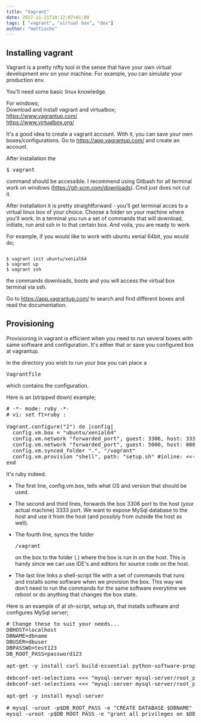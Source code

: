 ```yaml
---
title: "Vagrant"
date: 2017-11-21T10:12:07+01:00
tags: [ "vagrant", "virtual box", "dev"]
author: "mattische"
---
```


## Installing vagrant


Vagrant is a pretty nifty tool in the sense that have your own virtual development env on your machine.
For example, you can simulate your production env.

You'll need some basic linux knowledge.

For windows;<br />
Download and install vagrant and virtualbox;<br />
https://www.vagrantup.com/<br />
https://www.virtualbox.org/

It's a good idea to create a vagrant account. With it, you can save your own boxes/configurations. Go to https://app.vagrantup.com/ and create an account.


After installation the <pre>$ vagrant</pre> 

command should be accessible.
I recommend using Gitbash for all terminal work on windows (https://git-scm.com/downloads). Cmd just does not cut it.

After installation it is pretty straightforward - you'll get terminal acces to a virtual linux box of your choice.
Choose a folder on your machine where you'll work. In a terminal you run a set of commands that will download, initiate, run and ssh in to that certain box. And voila, you are ready to work.

For example, if you would like to work with ubuntu xenial 64bit, you would do;

<pre><code>
$ vagrant init ubuntu/xenial64
$ vagrant up
$ vagrant ssh
</code></pre>

the commands downloads, boots and you will access the virtual box terminal via ssh.


Go to https://app.vagrantup.com/ to search and find different boxes and read the documentation.


## Provisioning


Provisioning in vagrant is efficient when  you need to run several boxes with same software and configuration.
It's either that or save you configured box at vagrantup.

In the directory you wish to run your box you can place a <pre>Vagrantfile</pre> 

which contains the configuration.

Here is an (stripped down) example;

<pre>
# -*- mode: ruby -*-
# vi: set ft=ruby :

Vagrant.configure("2") do |config|
  config.vm.box = "ubuntu/xenial64"
  config.vm.network "forwarded_port", guest: 3306, host: 3333
  config.vm.network "forwarded_port", guest: 5000, host: 8080
  config.vm.synced_folder ".", "/vagrant"
  config.vm.provision "shell", path: "setup.sh" #inline: <<-SHELL
end
</pre>

It's ruby indeed.

- The first line, config.vm.box, tells what OS and version that should be used.

- The second and third lines, forwards the box 3306 port to the host (your actual machine) 3333 port.
We want to expose MySql database to the host and use it from the host (and possibly from outside the host as well).

- The fourth line, syncs the folder <pre>/vagrant</pre> 
on the box to the folder (.) where the box is run in on the host.
This is handy since we can use IDE's and editors for source code on the host.

- The last line links a shell-script file with a set of commands that runs and installs some software when we provision the box.
This way we don't need to run the commands for the same software everytime we reboot or do anything that changes the box state.


Here is an example of at sh-script, setup.sh, that installs software and configures MySql server;

<pre>
# Change these to suit your needs...
DBHOST=localhost
DBNAME=dbname
DBUSER=dbuser
DBPASSWD=test123
DB_ROOT_PASS=password123

apt-get -y install curl build-essential python-software-properties git python3

debconf-set-selections <<< "mysql-server mysql-server/root_password password $DB_ROOT_PASS"
debconf-set-selections <<< "mysql-server mysql-server/root_password_again password $DB_ROOT_PASS"

apt-get -y install mysql-server

# mysql -uroot -p$DB_ROOT_PASS -e "CREATE DATABASE $DBNAME"
mysql -uroot -p$DB_ROOT_PASS -e "grant all privileges on $DBNAME.* to '$DBUSER'@'$DBHOST' identified by '$DBPASSWD'" 
</pre>
